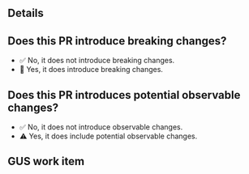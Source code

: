 ## Details


## Does this PR introduce breaking changes?

<!-- Remove the incorrect item for the list. -->
* ✅ No, it does not introduce breaking changes.
* 🚨 Yes, it does introduce breaking changes.

<!-- If yes, please describe the impact and migration path for existing applications. -->

## Does this PR introduces potential observable changes?

<!-- Remove the incorrect item from the list. -->
* ✅ No, it does not introduce observable changes.
* ⚠️ Yes, it does include potential observable changes.

<!-- If yes, please describe the anticipated observable changes. -->

## GUS work item
<!-- Work ID in text, if applicable. -->
